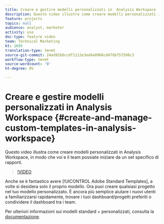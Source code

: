 ```yaml
---
title: Creare e gestire modelli personalizzati in  Analysis Workspace
description: Questo video illustra come creare modelli personalizzati in  Analysis Workspace, in modo che voi e il team possiate iniziare da un set specifico di rapporti.
feature: projects
topics: null
audience: analyst, marketer
activity: use
doc-type: feature video
team: Technical Marketing
kt: 1695
translation-type: tm+mt
source-git-commit: 24ad92b0ccdf1112e3ed4a0968cd47db757598c3
workflow-type: tm+mt
source-wordcount: '0'
ht-degree: 0%

---
```



# Creare e gestire modelli personalizzati in  Analysis Workspace {#create-and-manage-custom-templates-in-analysis-workspace}

Questo video illustra come creare modelli personalizzati in  Analysis Workspace, in modo che voi e il team possiate iniziare da un set specifico di rapporti.

>[!VIDEO](https://video.tv.adobe.com/v/23231/?quality=12)

Anche se è fantastico avere [!UICONTROL Adobe Standard Templates], a volte si desidera solo il proprio modello. Ora puoi creare qualsiasi progetto nel tuo modello personalizzato. È ancora più semplice aiutare i nuovi utenti a familiarizzarsi rapidamente, trovare i tuoi dashboard/progetti preferiti o condividere il dashboard tra i team.

Per ulteriori informazioni sui modelli standard + personalizzati, consulta la [documentazione](https://marketing.adobe.com/resources/help/en_US/analytics/analysis-workspace/starter_projects.html).
